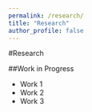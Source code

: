 ```yaml
---
permalink: /research/
title: "Research"
author_profile: false
---
```


#Research

##Work in Progress

- Work 1
- Work 2
- Work 3
